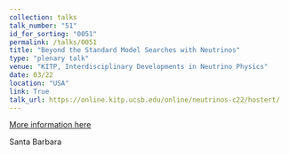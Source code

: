 ```yaml
---
collection: talks
talk_number: "51"
id_for_sorting: "0051"
permalink: /talks/0051
title: "Beyond the Standard Model Searches with Neutrinos" 
type: "plenary talk"
venue: "KITP, Interdisciplinary Developments in Neutrino Physics"
date: 03/22
location: "USA"
link: True 
talk_url: https://online.kitp.ucsb.edu/online/neutrinos-c22/hostert/ 
---
```


[More information here](https://online.kitp.ucsb.edu/online/neutrinos-c22/hostert/)

Santa Barbara
